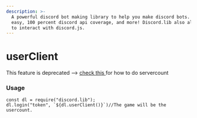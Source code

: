 ```yaml
---
description: >-
  A powerful discord bot making library to help you make discord bots. Super
  easy, 100 percent discord api coverage, and more! Discord.lib also allows you
  to interact with discord.js.
---
```


# userClient

This feature is deprecated --&gt; [check this ](../interacting-with-discord.js/bot-activities.md)for how to do servercount

### Usage

    const dl = require("discord.lib");
    dl.login("token", `${dl.userClient()}`)//The game will be the usercount.

